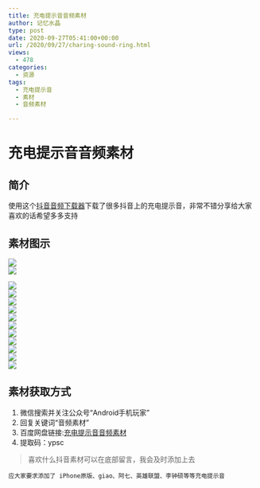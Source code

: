 ```yaml
---
title: 充电提示音音频素材
author: 记忆水晶
type: post
date: 2020-09-27T05:41:00+00:00
url: /2020/09/27/charing-sound-ring.html
views:
  - 478
categories:
  - 资源
tags:
  - 充电提示音
  - 素材
  - 音频素材

---
```

# 充电提示音音频素材

## 简介

使用这个[抖音音频下载器][1]下载了很多抖音上的充电提示音，非常不错分享给大家  
喜欢的话希望多多支持

## 素材图示

![][2]  
![][3] 

![][4]  
![][5]  
![][6]  
![][7]  
![][8]  
![][9]  
![][10]  
![][11]  
![][12]  
![][13]  
![][14] 

## 素材获取方式

  1. 微信搜索并关注公众号“Android手机玩家”
  2. 回复关键词“音频素材”
  3. 百度网盘链接:[充电提示音音频素材][15]
  4. 提取码：ypsc

> 喜欢什么抖音素材可以在底部留言，我会及时添加上去

`应大家要求添加了 iPhone原版、giao、阿七、英雄联盟、李钟硕等等充电提示音`

 [1]: https://taskerm.com/2020/09/28/tiktok-music-downloader.html
 [2]: https://oss.taskerm.com/2020/10/charging-ring-01.jpg!default ""
 [3]: https://oss.taskerm.com/2020/10/charging-ring-02.jpg!default ""
 [4]: https://oss.taskerm.com/2020/10/charging-ring-03.jpg!medium_large ""
 [5]: https://oss.taskerm.com/2020/10/charging-ring-04.jpg!medium_large ""
 [6]: https://oss.taskerm.com/2020/10/charging-ring-05.jpg!medium_large ""
 [7]: https://oss.taskerm.com/2020/10/charging-ring-06.jpg!medium_large ""
 [8]: https://oss.taskerm.com/2020/10/charging-ring-07.jpg!default ""
 [9]: https://oss.taskerm.com/2020/10/charging-ring-08.jpg!default ""
 [10]: https://oss.taskerm.com/2020/10/charging-ring-09.jpg!default ""
 [11]: https://oss.taskerm.com/2020/10/charging-ring-10.jpg!default ""
 [12]: https://oss.taskerm.com/2020/10/charging-ring-11.jpg!default ""
 [13]: https://oss.taskerm.com/2020/10/charging-ring-12.jpg!default ""
 [14]: https://oss.taskerm.com/2020/10/charging-ring-13.jpg!default ""
 [15]: https://pan.baidu.com/s/1jyyvCdRGPr4DyTWjURLASA#ypsc